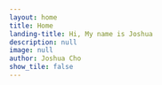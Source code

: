 ```yaml
---
layout: home
title: Home
landing-title: Hi, My name is Joshua
description: null
image: null
author: Joshua Cho
show_tile: false
---
```

